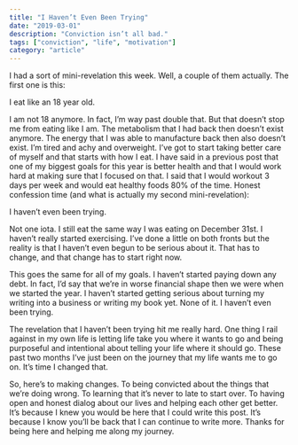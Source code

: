 ```yaml
---
title: "I Haven’t Even Been Trying"
date: "2019-03-01"
description: "Conviction isn’t all bad."
tags: ["conviction", "life", "motivation"]
category: "article"
---
```


I had a sort of mini-revelation this week. Well, a couple of them actually. The first one is this:

I eat like an 18 year old.

I am not 18 anymore. In fact, I’m way past double that. But that doesn’t stop me from eating like I am. The metabolism that I had back then doesn’t exist anymore. The energy that I was able to manufacture back then also doesn’t exist. I’m tired and achy and overweight. I’ve got to start taking better care of myself and that starts with how I eat. I have said in a previous post that one of my biggest goals for this year is better health and that I would work hard at making sure that I focused on that. I said that I would workout 3 days per week and would eat healthy foods 80% of the time. Honest confession time (and what is actually my second mini-revelation):

I haven’t even been trying.

Not one iota. I still eat the same way I was eating on December 31st. I haven’t really started exercising. I’ve done a little on both fronts but the reality is that I haven’t even begun to be serious about it. That has to change, and that change has to start right now.

This goes the same for all of my goals. I haven’t started paying down any debt. In fact, I’d say that we’re in worse financial shape then we were when we started the year. I haven’t started getting serious about turning my writing into a business or writing my book yet. None of it. I haven’t even been trying.

The revelation that I haven’t been trying hit me really hard. One thing I rail against in my own life is letting life take you where it wants to go and being purposeful and intentional about telling your life where it should go. These past two months I’ve just been on the journey that my life wants me to go on. It’s time I changed that.

So, here’s to making changes. To being convicted about the things that we’re doing wrong. To learning that it’s never to late to start over. To having open and honest dialog about our lives and helping each other get better. It’s because I knew you would be here that I could write this post. It’s because I know you’ll be back that I can continue to write more. Thanks for being here and helping me along my journey.
